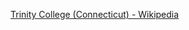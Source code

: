 ﻿[Trinity College (Connecticut) - Wikipedia](https://en.wikipedia.org/wiki/Trinity_College_(Connecticut))